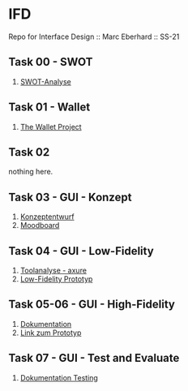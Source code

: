 # IFD
Repo for Interface Design :: Marc Eberhard :: SS-21

## Task 00 - SWOT
01. <a href="https://bymarcx.github.io/IFD/task0_swot" target="_blank">SWOT-Analyse</a>

## Task 01 - Wallet
01. <a href="https://bymarcx.github.io/IFD/task1_wallet/TheWalletProject_MarcEberhard.pdf" target="_blank">The Wallet Project</a>

## Task 02
nothing here.

## Task 03 - GUI - Konzept
01. <a href="https://bymarcx.github.io/IFD/task3_gui-concept/Infografik_Konzept.pdf" target="_blank">Konzeptentwurf</a><br/>
02. <a href="https://bymarcx.github.io/IFD/task3_gui-concept/Infografik_Moodboard.pdf" target="_blank">Moodboard</a>

## Task 04 - GUI - Low-Fidelity
01. <a href="https://bymarcx.github.io/IFD/task4_prototyping/tool-analyse/AXURE_von_Marc_Eberhard.pdf" target="_blank">Toolanalyse - axure</a><br/>
02. <a href="https://bymarcx.github.io/IFD/task4_prototyping/gui-low-fidelity/" target="_blank">Low-Fidelity Prototyp</a>

## Task 05-06 - GUI - High-Fidelity
01. <a href="https://bymarcx.github.io/IFD/task5-6_gui-high-fid/" target="_blank">Dokumentation</a>
02. <a href="https://6bqmmb.axshare.com/#id=mbl9yr&p=dashboard" target="_blank">Link zum Prototyp</a>

## Task 07 - GUI - Test and Evaluate
01. <a href="https://bymarcx.github.io/IFD/task7_test-and-evaluate/07_Test_and_Evaluate.pdf" target="_blank">Dokumentation Testing</a>
